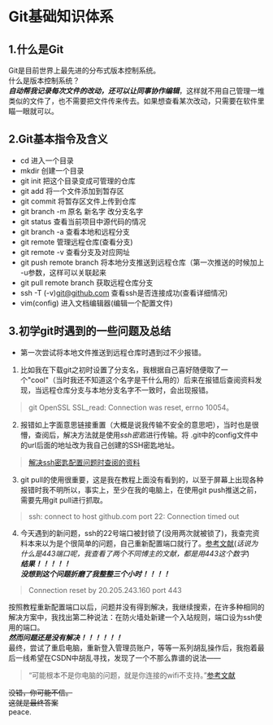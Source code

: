 # Git基础知识体系
## 1.什么是Git
Git是目前世界上最先进的分布式版本控制系统。  
什么是版本控制系统？  
***自动帮我记录每次文件的改动，还可以让同事协作编辑***，这样就不用自己管理一堆类似的文件了，也不需要把文件传来传去。如果想查看某次改动，只需要在软件里瞄一眼就可以。
## 2.Git基本指令及含义
- cd 进入一个目录 
- mkdir 创建一个目录
- git init 把这个目录变成可管理的仓库
- git add 将一个文件添加到暂存区
- git commit 将暂存区文件上传到仓库
- git branch -m 原名 新名字 改分支名字
- git status 查看当前项目中源代码的情况
- git branch -a 查看本地和远程分支
- git remote 管理远程仓库(查看分支)
- git remote -v 查看分支及对应网址
- git push remote branch 将本地分支推送到远程仓库（第一次推送的时候加上 -u参数，这样可以关联起来
- git pull remote branch 获取远程仓库分支
- ssh -T (-v)git@github.com 查看ssh是否连接成功(查看详细情况)
- vim(config) 进入文档编辑器(编辑一个配置文件)

## 3.初学git时遇到的一些问题及总结
- 第一次尝试将本地文件推送到远程仓库时遇到过不少报错。
1. 比如我在下载git之初时设置了分支名，我根据自己喜好随便取了一个"cool"（当时我还不知道这个名字是干什么用的）后来在报错后查阅资料发现，当远程仓库分支与本地分支名字不一致时，会出现报错。
>git OpenSSL SSL_read: Connection was reset, errno 10054。  
2. 报错如上字面意思链接重置（大概是说我传输不安全的意思吧），当时也是很懵，查阅后，解决方法就是使用*ssh密匙*进行传输。将 .git中的config文件中的url后面的地址改为我自己创建的SSH密匙地址。
> [解决ssh密匙配置问题时查阅的资料](https://blog.csdn.net/weixin_43325510/article/details/121129094?ops_request_misc=%257B%2522request%255Fid%2522%253A%2522166730774416782395358193%2522%252C%2522scm%2522%253A%252220140713.130102334.pc%255Fall.%2522%257D&request_id=166730774416782395358193&biz_id=0&utm_medium=distribute.pc_search_result.none-task-blog-2~all~first_rank_ecpm_v1~rank_v31_ecpm-1-121129094-null-null.142^v62^js_top,201^v3^control_2,213^v1^t3_esquery_v3&utm_term=git%20%E8%A7%A3%E9%99%A4ssl%E9%AA%8C%E8%AF%81&spm=1018.2226.3001.4187)
3. git pull的使用很重要，这是我在教程上面没有看到的，以至于屏幕上出现各种报错时我不明所以，事实上，至少在我的电脑上，在使用git push推送之前，需要先用git pull进行抓取。
> ssh: connect to host github.com port 22: Connection timed out

4. 今天遇到的新问题，ssh的22号端口被封锁了(没用两次就被锁了)，我查完资料本来以为是个很简单的问题，自己重新配置端口就行了。[参考文献](https://blog.csdn.net/qq_31020665/article/details/114113108?ops_request_misc=&request_id=&biz_id=102&utm_term=ssh:%20connect%20to%20host%20github.co&utm_medium=distribute.pc_search_result.none-task-blog-2~all~sobaiduweb~default-0-114113108.142^v63^js_top,201^v3^control_2,213^v1^t3_esquery_v3&spm=1018.2226.3001.4187)(*话说为什么是443端口呢，我查看了两个不同博主的文献，都是用443这个数字*)  
***结果！！！！！***  
***没想到这个问题折磨了我整整三个小时！！！！***  
> Connection reset by 20.205.243.160 port 443

按照教程重新配置端口以后，问题并没有得到解决，我继续搜索，在许多种相同的解决方案中，我找出第二种说法：在防火墙处新建一个入站规则，端口设为ssh使用的端口。  
***然而问题还是没有解决！！！！！！***  
最终，尝试了重启电脑，重新登入管理员账户，等等一系列胡乱操作后，我抱着最后一线希望在CSDN中胡乱寻找，发现了一个不那么靠谱的说法——
> “可能根本不是你电脑的问题，就是你连接的wifi不支持。”[参考文献](https://blog.csdn.net/zj57356498318/article/details/100513450?ops_request_misc=&request_id=&biz_id=102&utm_term=Connection%20reset%20by%2020.205.243&utm_medium=distribute.pc_search_result.none-task-blog-2~all~sobaiduweb~default-0-100513450.142^v63^js_top,201^v3^control_2,213^v1^t3_esquery_v3&spm=1018.2226.3001.4187)

~~没错，你可能不信。  
这就是最终答案~~   
peace.